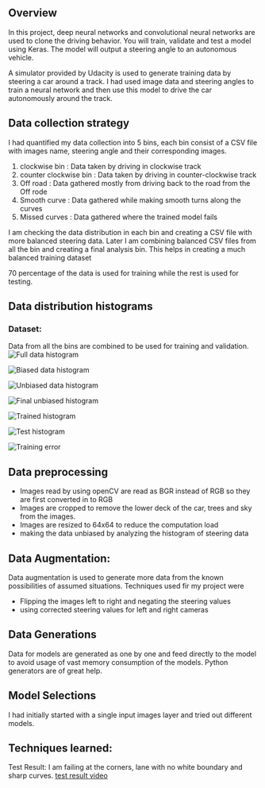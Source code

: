 
Overview
---
In this project, deep neural networks and convolutional neural networks are used to clone the driving behavior. You will train, validate and test a model using Keras. The model will output a steering angle to an autonomous vehicle.

A simulator provided by Udacity is used to generate training data by steering a car around a track. I had used image data and steering angles to train a neural network and then use this model to drive the car autonomously around the track.

Data collection strategy
---
I had quantified my data collection into 5 bins, each bin consist of a CSV file with images name, steering angle  and their corresponding images.

1. clockwise bin : Data taken by driving in clockwise track
2. counter clockwise bin : Data taken by driving in counter-clockwise track
3. Off road : Data gathered mostly from driving back to the road from the Off rode
4. Smooth curve : Data gathered while making smooth turns along the curves
5. Missed curves : Data gathered where the trained model fails

I am checking the data distribution in each bin and creating a CSV file with more balanced steering data. Later I am combining balanced CSV files from all the bin and creating a final analysis bin. This helps in creating a much balanced training dataset


70 percentage of the data is used for training while the rest is used for testing.

Data distribution histograms
---
[training_error]:(https://github.com/willofdiamond/BehavioralCloning/blob/master/Images/ScreenShot.png)
[biased_data_1]:(https://github.com/willofdiamond/BehavioralCloning/blob/master/Images/biased_data_1.png)
[final_unbiased]:(https://github.com/willofdiamond/BehavioralCloning/blob/master/Images/final_unbiased_data.png)
[fulldata]:(https://github.com/willofdiamond/BehavioralCloning/blob/master/Images/full_data_1.png)
[test_histogram]:(https://github.com/willofdiamond/BehavioralCloning/blob/master/Images/test_histogram_1.png)
[train_histogram]:(https://github.com/willofdiamond/BehavioralCloning/blob/master/Images/train_histogram_1.png)
[unbiased_data]:(https://github.com/willofdiamond/BehavioralCloning/blob/master/Images/unbiased_data_1.png)

### Dataset:
Data from all the bins are combined to be used for training and validation.
![Full data histogram][fulldata]

![Biased data histogram ][biased_data_1]

![Unbiased data histogram][unbiased_data]

![Final unbiased histogram][final_unbiased]

![Trained histogram ][train_histogram]

![Test histogram][test_histogram]

![Training error ][training_error]



Data preprocessing
---
* Images read by using openCV are read as BGR instead of RGB so they are first converted in to RGB
* Images are cropped to remove the lower deck of the car, trees and sky from the images.
* Images are resized to 64x64 to reduce the computation load
* making the data unbiased by analyzing the histogram of steering data



Data Augmentation:
---
Data augmentation is used to  generate more data from the known possibilities of assumed situations. Techniques used fir my project were

* Flipping the images left to right and negating the steering values
* using corrected steering values for left and right cameras




Data Generations
---
Data for models are generated as one by one and feed directly to the model to avoid usage of vast memory consumption of the models. Python  generators are of great help.

Model Selections
---
I had initially started with a single input images layer and tried out different models.




Techniques learned:
---

Test Result:
I am failing at the corners, lane with no white boundary and sharp curves.
[test result video](https://github.com/willofdiamond/BehavioralCloning/blob/master/run.mp4)
